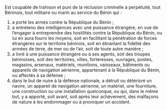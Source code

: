 Est coupable de trahison et puni de la réclusion criminelle à perpétuité, tout Béninois, tout militaire ou marin au service du Bénin qui :
1. a porté les armes contre la République du Bénin ;
2. a entretenu des intelligences avec une puissance étrangère, en vue de l’engager à entreprendre des hostilités contre la République du Bénin, ou lui en aura fourni les moyens, soit en facilitant la pénétration de forces étrangères sur le territoire béninois, soit en ébranlant la fidélité des armées de terre, de mer ou de l’air, soit de toute autre manière ;
3. a livré à une puissance étrangère ou à ses agents, soit des troupes béninoises, soit des territoires, villes, forteresses, ouvrages, postes, magasins, arsenaux, matériels, munitions, vaisseaux, bâtiments ou appareils de navigation aérienne, appartenant à la République du Bénin, ou affectés à sa défense ;
4. dans le but de nuire à la défense nationale, a détruit ou détérioré un navire, un appareil de navigation aérienne, un matériel, une fourniture, une construction ou une installation quelconque, ou qui, dans le même but, y a apporté, soit avant, soit après leur achèvement, des malfaçons de nature à les endommager ou à provoquer un accident.